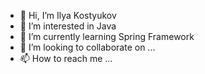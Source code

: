 - 👋 Hi, I’m Ilya Kostyukov
- 👀 I’m interested in Java
- 🌱 I’m currently learning Spring Framework
- 💞️ I’m looking to collaborate on ...
- 📫 How to reach me ...

<!---
kost1989/kost1989 is a ✨ special ✨ repository because its `README.md` (this file) appears on your GitHub profile.
You can click the Preview link to take a look at your changes.
--->
